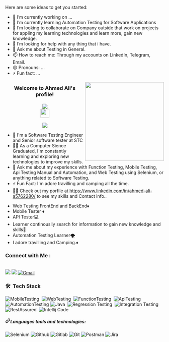 <!--
### Hi there 👋
**AhmedAliHassanElsetouhy/AhmedAliHassanElsetouhy** is a ✨ _special_ ✨ repository because its `README.md` (this file) appears on your GitHub profile.
-->

Here are some ideas to get you started:

- 🔭 I’m currently working on ...
- 🌱 I’m currently learning Automation Testing for Software Applications
- 👯 I’m looking to collaborate on Company outside that work on projects for appling my learning technologies and learn more, gain new knowledge.
- 🤔 I’m looking for help with any thing that i have.
- 💬 Ask me about Testing in General.
- 📫 How to reach me: Through my accounts on LinkedIn, Telegram, Email.
- 😄 Pronouns: ...
- ⚡ Fun fact: ...

<img width="250" align="right" src="https://c.tenor.com/_DOBjnGspYAAAAAM/code-coding.gif">

<h3 align="center">
  Welcome to Ahmed Ali's profile!</br>
 </br>
 <a href="https://komarev.com/ghpvc/?username=AhmedAliHassanElsetouhy&style=for-the-badge">
    <img src="https://komarev.com/ghpvc/?username=AhmedAliHassanElsetouhy&style=for-the-badge">
</br>
  <img src="https://media.giphy.com/media/hvRJCLFzcasrR4ia7z/giphy.gif" width="28">
</h3>

<!-- Typing SVG by DenverCoder1 - https://github.com/DenverCoder1/readme-typing-svg -->
<p align="center">
  <a href="https://github.com/DenverCoder1/readme-typing-svg"><img src="https://readme-typing-svg.herokuapp.com/?lines=Senior%20Software%20Testing%20Engineer;Always%20learning%20new%20things&font=Fira%20Code&center=true&width=440&height=45&color=f75c7e&vCenter=true&size=22"></a>
</p> 

- 🏢 I'm a Software Testing Engineer and Senior software tester at STC
- 👨‍💻 As a Computer Sience Graduated, I'm constantly learning and exploring new technologies to improve my skills.
- 💬 Ask me about my experience with Function Testing, Mobile Testing, Api Testing Manual and Automation, and Web Testing using Selenium, or anything related to Software Testing.
- ⚡ Fun Fact: I'm adore travilling and camping all the time.
- 👨‍💻 Check out my porfile at https://www.linkedin.com/in/ahmed-ali-a5762280/ to see my skills and Contact info..

<ul dir="auto">
<li>Web Testing FrontEnd and BackEnd<g-emoji class="g-emoji" alias="web-testing" fallback-src="https://github.githubassets.com/images/icons/emoji/unicode/1f468-1f467.png">♦️</g-emoji></li>
<li>Mobile Tester <g-emoji class="g-emoji" alias="diamonds" fallback-src="https://github.githubassets.com/images/icons/emoji/unicode/2666.png">♦️</g-emoji></li>
<li>API Tester<g-emoji class="g-emoji" alias="computer" fallback-src="https://github.githubassets.com/images/icons/emoji/unicode/1f4bb.png">💻</g-emoji></li>
<li>Learner continouslly search for information to gain new knowledge and skills<g-emoji class="g-emoji" alias="movie_camera" fallback-src="https://github.githubassets.com/images/icons/emoji/unicode/1f3a5.png">🎥</g-emoji></li>
<li>Automation Testing Learner<g-emoji class="g-emoji" alias="tornado" fallback-src="https://github.githubassets.com/images/icons/emoji/unicode/1f32a.png">🌪️</g-emoji></li>
<li>I adore travilling and Camping.<g-emoji class="g-emoji" alias="soccer" fallback-src="https://github.githubassets.com/images/icons/emoji/unicode/26bd.png">♦️</g-emoji></li>
</ul>

### Connect with Me :
</br>
<a href="https://www.linkedin.com/in/ahmed-ali-a5762280/" target="_blank"><img src="https://img.shields.io/badge/-Ahmed%20Ali-0077B5?style=for-the-badge&logo=Linkedin&logoColor=white"/></a>
<a href="https://t.me/AhmedAliHassanElsetouhy" target="_blank"><img src="https://img.shields.io/badge/-Ahmed%20Ali-0077B5?style=for-the-badge&logo=Telegram&logoColor=white"/></a>
<a href="mailto:ahmed.ali.hassan.elsetouhy@gmail.com"><img src="https://camo.githubusercontent.com/1dc06021178d145723864f7234e934500caa393dab83fdd18b7090f87550a802/68747470733a2f2f696d672e736869656c64732e696f2f62616467652f676d61696c2d4541343333353f7374796c653d666f722d7468652d6261646765266c6f676f3d676d61696c266c696e6b3d687474703a2f2f7269676874266c6f676f436f6c6f723d666666666666" alt="Gmail" data-canonical-src="https://img.shields.io/badge/gmail-EA4335?style=for-the-badge&amp;logo=gmail&amp;link=http://right&amp;logoColor=ffffff" style="max-width: 100%;"></a>
</br>

### 🛠 &nbsp;Tech Stack

![MobileTesting](https://img.shields.io/badge/-Mobile%20Testing-orange?style=flat&logo=MobileTesting)&nbsp;
![WebTesting](https://img.shields.io/badge/-WebTesting-brightgreenA?style=flat&logo=WebTesting&logoColor=563D7C)&nbsp;
![FunctionTesting](https://img.shields.io/badge/-FunctionTesting-yellowgreen?style=flat&logo=FunctionTesting)&nbsp;
![ApiTesting](https://img.shields.io/badge/-API_Testing-green?style=flat&logo=ApiTesting&logoColor=1572B6)&nbsp;
![AutomationTesting](https://img.shields.io/badge/-AutomationTesting-Yellow?style=flat&logo=AutomationTesting)
![Java](https://img.shields.io/badge/-Java-red?style=flat&logo=Java&logoColor=339933)&nbsp;
![Regression Testing](https://img.shields.io/badge/-RegressionTesting-blue?style=flat&logo=RegressionTesting)&nbsp;
![Integration Testing](https://img.shields.io/badge/-IntegrationTesting-red?style=flat&logo=IntegrationTesting)&nbsp;
![RestAssured](https://img.shields.io/badge/-RestAssured-skyblue?style=flat&logo=RestAssured)&nbsp;
![Intellij Code](https://img.shields.io/badge/-Intellij-orange?style=flat&logo=intellij)&nbsp;
</br>
  
<h5 tabindex="-1" dir="auto"><a id="user-content-languages-tools-and-technologies" class="anchor" aria-hidden="true" href="#languages-tools-and-technologies"><svg class="octicon octicon-link" viewBox="0 0 16 16" version="1.1" width="16" height="16" aria-hidden="true"><path d="m7.775 3.275 1.25-1.25a3.5 3.5 0 1 1 4.95 4.95l-2.5 2.5a3.5 3.5 0 0 1-4.95 0 .751.751 0 0 1 .018-1.042.751.751 0 0 1 1.042-.018 1.998 1.998 0 0 0 2.83 0l2.5-2.5a2.002 2.002 0 0 0-2.83-2.83l-1.25 1.25a.751.751 0 0 1-1.042-.018.751.751 0 0 1-.018-1.042Zm-4.69 9.64a1.998 1.998 0 0 0 2.83 0l1.25-1.25a.751.751 0 0 1 1.042.018.751.751 0 0 1 .018 1.042l-1.25 1.25a3.5 3.5 0 1 1-4.95-4.95l2.5-2.5a3.5 3.5 0 0 1 4.95 0 .751.751 0 0 1-.018 1.042.751.751 0 0 1-1.042.018 1.998 1.998 0 0 0-2.83 0l-2.5 2.5a1.998 1.998 0 0 0 0 2.83Z"></path></svg></a>Languages tools and technologies:</h5>
<p dir="auto">
 
<img src="https://camo.githubusercontent.com/dc58b8ec9932ac3e41f1781365a1bbd4889d456a24d8f812ab8c917fceffb997/68747470733a2f2f696d672e736869656c64732e696f2f62616467652f53656c656e69756d2d3030414130313f7374796c653d666f722d7468652d6261646765266c6f676f3d73656c656e69756d266c696e6b3d687474703a2f2f7269676874266c6f676f436f6c6f723d666666666666" alt="Selenium" data-canonical-src="https://img.shields.io/badge/Selenium-00AA01?style=for-the-badge&amp;logo=selenium&amp;link=http://right&amp;logoColor=ffffff" style="max-width: 100%;">

<img src="https://camo.githubusercontent.com/5bc01bd52a902b104b414a303bc363e66d1e6fb19f4b6bb1ac13030721ffaa8a/68747470733a2f2f696d672e736869656c64732e696f2f62616467652f6769746875622d3138313731373f7374796c653d666f722d7468652d6261646765266c6f676f3d676974687562266c696e6b3d687474703a2f2f7269676874266c6f676f436f6c6f723d666666666666" alt="Github" data-canonical-src="https://img.shields.io/badge/github-181717?style=for-the-badge&amp;logo=github&amp;link=http://right&amp;logoColor=ffffff" style="max-width: 100%;">
  
<img src="https://camo.githubusercontent.com/22eff1d81d4db1861d531f39784276b5aff9b72419d3bf998e564994897927a5/68747470733a2f2f696d672e736869656c64732e696f2f62616467652f6769746c61622d4643413132313f7374796c653d666f722d7468652d6261646765266c6f676f3d6769746c6162266c696e6b3d687474703a2f2f7269676874266c6f676f436f6c6f723d666666666666" alt="Gitlab" data-canonical-src="https://img.shields.io/badge/gitlab-FCA121?style=for-the-badge&amp;logo=gitlab&amp;link=http://right&amp;logoColor=ffffff" style="max-width: 100%;">

<img src="https://camo.githubusercontent.com/9c768b9e323206f5a7ec73b87d8780c0037bef354f4b05383bb7226f4440f245/68747470733a2f2f696d672e736869656c64732e696f2f62616467652f6769742d4630353033323f7374796c653d666f722d7468652d6261646765266c6f676f3d676974266c696e6b3d687474703a2f2f7269676874266c6f676f436f6c6f723d666666666666" alt="Git" data-canonical-src="https://img.shields.io/badge/git-F05032?style=for-the-badge&amp;logo=git&amp;link=http://right&amp;logoColor=ffffff" style="max-width: 100%;">

<img src="https://camo.githubusercontent.com/55edf04b1c718d6b356b60bff1662a6d12c8be0b8a86d6cefa9f886741cf9fa5/68747470733a2f2f696d672e736869656c64732e696f2f62616467652f706f73746d616e2d4646364333373f7374796c653d666f722d7468652d6261646765266c6f676f3d706f73746d616e266c696e6b3d687474703a2f2f7269676874266c6f676f436f6c6f723d666666666666" alt="Postman" data-canonical-src="https://img.shields.io/badge/postman-FF6C37?style=for-the-badge&amp;logo=postman&amp;link=http://right&amp;logoColor=ffffff" style="max-width: 100%;">

<img src="https://camo.githubusercontent.com/745c458b21e983a8ae483f82753f4e320e96a02fe363b8a3d3b629998e78f4d6/68747470733a2f2f696d672e736869656c64732e696f2f62616467652f6a6972612d3030353243433f7374796c653d666f722d7468652d6261646765266c6f676f3d6a697261266c696e6b3d687474703a2f2f7269676874266c6f676f436f6c6f723d666666666666" alt="Jira" data-canonical-src="https://img.shields.io/badge/jira-0052CC?style=for-the-badge&amp;logo=jira&amp;link=http://right&amp;logoColor=ffffff" style="max-width: 100%;">

</p>
</article></div>

<!--
<img src="https://camo.githubusercontent.com/745c458b21e983a8ae483f82753f4e320e96a02fe363b8a3d3b629998e78f4d6/68747470733a2f2f696d672e736869656c64732e696f2f62616467652f6a6972612d3030353243433f7374796c653d666f722d7468652d6261646765266c6f676f3d6a697261266c696e6b3d687474703a2f2f7269676874266c6f676f436f6c6f723d666666666666" alt="TFS" data-canonical-src="https://img.shields.io/badge/TFS-0052CC?style=for-the-badge&amp;logo=tfsa&amp;link=http://right&amp;logoColor=ffffff" style="max-width: 100%;">

<img src="https://camo.githubusercontent.com/745c458b21e983a8ae483f82753f4e320e96a02fe363b8a3d3b629998e78f4d6/68747470733a2f2f696d672e736869656c64732e696f2f62616467652f6a6972612d3030353243433f7374796c653d666f722d7468652d6261646765266c6f676f3d6a697261266c696e6b3d687474703a2f2f7269676874266c6f676f436f6c6f723d666666666666" alt="Azure Devops" data-canonical-src="https://img.shields.io/badge/Azure Devops-0052CC?style=for-the-badge&amp;logo=Azure&amp;link=http://right&amp;logoColor=ffffff" style="max-width: 100%;">

<a target="_blank" rel="noopener noreferrer nofollow" href="https://camo.githubusercontent.com/c5e086a74377004b83e0e646eed00de837c7e68ba325becec720264ade3cdaae/68747470733a2f2f696d672e736869656c64732e696f2f62616467652f6d6f6368612d3844363734383f7374796c653d666f722d7468652d6261646765266c6f676f3d6d6f636861266c696e6b3d687474703a2f2f7269676874266c6f676f436f6c6f723d666666666666"><img src="https://camo.githubusercontent.com/c5e086a74377004b83e0e646eed00de837c7e68ba325becec720264ade3cdaae/68747470733a2f2f696d672e736869656c64732e696f2f62616467652f6d6f6368612d3844363734383f7374796c653d666f722d7468652d6261646765266c6f676f3d6d6f636861266c696e6b3d687474703a2f2f7269676874266c6f676f436f6c6f723d666666666666" alt="Mocha" data-canonical-src="https://img.shields.io/badge/mocha-8D6748?style=for-the-badge&amp;logo=mocha&amp;link=http://right&amp;logoColor=ffffff" style="max-width: 100%;"></a>

<a target="_blank" rel="noopener noreferrer nofollow" href="https://camo.githubusercontent.com/a3020ef39bd766a487f004f0d5fbf739d730402c46d81ade9d3e763fa98bb470/68747470733a2f2f696d672e736869656c64732e696f2f62616467652f72656163742d3631444146423f7374796c653d666f722d7468652d6261646765266c6f676f3d7265616374266c696e6b3d687474703a2f2f7269676874266c6f676f436f6c6f723d666666666666"><img src="https://camo.githubusercontent.com/a3020ef39bd766a487f004f0d5fbf739d730402c46d81ade9d3e763fa98bb470/68747470733a2f2f696d672e736869656c64732e696f2f62616467652f72656163742d3631444146423f7374796c653d666f722d7468652d6261646765266c6f676f3d7265616374266c696e6b3d687474703a2f2f7269676874266c6f676f436f6c6f723d666666666666" alt="React" data-canonical-src="https://img.shields.io/badge/react-61DAFB?style=for-the-badge&amp;logo=react&amp;link=http://right&amp;logoColor=ffffff" style="max-width: 100%;"></a>

<a target="_blank" rel="noopener noreferrer nofollow" href="https://camo.githubusercontent.com/cdbeace7c3acb0cfb6a4d9485f5ffad4ba6a14bb89b6e891a3db3b5adab4f784/68747470733a2f2f696d672e736869656c64732e696f2f62616467652f6a656e6b696e732d4432343933393f7374796c653d666f722d7468652d6261646765266c6f676f3d6a656e6b696e73266c696e6b3d687474703a2f2f7269676874266c6f676f436f6c6f723d666666666666"><img src="https://camo.githubusercontent.com/cdbeace7c3acb0cfb6a4d9485f5ffad4ba6a14bb89b6e891a3db3b5adab4f784/68747470733a2f2f696d672e736869656c64732e696f2f62616467652f6a656e6b696e732d4432343933393f7374796c653d666f722d7468652d6261646765266c6f676f3d6a656e6b696e73266c696e6b3d687474703a2f2f7269676874266c6f676f436f6c6f723d666666666666" alt="Jankins" data-canonical-src="https://img.shields.io/badge/jenkins-D24939?style=for-the-badge&amp;logo=jenkins&amp;link=http://right&amp;logoColor=ffffff" style="max-width: 100%;"></a>

<a target="_blank" rel="noopener noreferrer nofollow" href="https://camo.githubusercontent.com/9c4461b3af1a68c8d66f83aa68dc310433eac1278648db07cb51edc40747f060/68747470733a2f2f696d672e736869656c64732e696f2f62616467652f636972636c6563692d3334333433343f7374796c653d666f722d7468652d6261646765266c6f676f3d636972636c656369266c696e6b3d687474703a2f2f7269676874266c6f676f436f6c6f723d666666666666"><img src="https://camo.githubusercontent.com/9c4461b3af1a68c8d66f83aa68dc310433eac1278648db07cb51edc40747f060/68747470733a2f2f696d672e736869656c64732e696f2f62616467652f636972636c6563692d3334333433343f7374796c653d666f722d7468652d6261646765266c6f676f3d636972636c656369266c696e6b3d687474703a2f2f7269676874266c6f676f436f6c6f723d666666666666" alt="CircleCI" data-canonical-src="https://img.shields.io/badge/circleci-343434?style=for-the-badge&amp;logo=circleci&amp;link=http://right&amp;logoColor=ffffff" style="max-width: 100%;"></a>

<a target="_blank" rel="noopener noreferrer nofollow" href="https://camo.githubusercontent.com/3bad9315ded1296fd4795c9c84c47d09676bd1a9d21b0d3340dd5cb2758395f3/68747470733a2f2f696d672e736869656c64732e696f2f62616467652f4a6176617363726970742d4637444631453f7374796c653d666f722d7468652d6261646765266c6f676f3d6a617661736372697074266c696e6b3d687474703a2f2f7269676874266c6f676f436f6c6f723d303030303030"><img src="https://camo.githubusercontent.com/3bad9315ded1296fd4795c9c84c47d09676bd1a9d21b0d3340dd5cb2758395f3/68747470733a2f2f696d672e736869656c64732e696f2f62616467652f4a6176617363726970742d4637444631453f7374796c653d666f722d7468652d6261646765266c6f676f3d6a617661736372697074266c696e6b3d687474703a2f2f7269676874266c6f676f436f6c6f723d303030303030" alt="Javascript" data-canonical-src="https://img.shields.io/badge/Javascript-F7DF1E?style=for-the-badge&amp;logo=javascript&amp;link=http://right&amp;logoColor=000000" style="max-width: 100%;"></a></p>

<a target="_blank" rel="noopener noreferrer nofollow" href="https://camo.githubusercontent.com/79b7751202bb1d37eab4c1e1dcbdcc22549f577cd977ac6a1a796f267ad39431/68747470733a2f2f696d672e736869656c64732e696f2f62616467652f437970726573732e696f2d3137323032433f7374796c653d666f722d7468652d6261646765266c6f676f3d63797072657373266c696e6b3d687474703a2f2f7269676874"><img src="https://camo.githubusercontent.com/79b7751202bb1d37eab4c1e1dcbdcc22549f577cd977ac6a1a796f267ad39431/68747470733a2f2f696d672e736869656c64732e696f2f62616467652f437970726573732e696f2d3137323032433f7374796c653d666f722d7468652d6261646765266c6f676f3d63797072657373266c696e6b3d687474703a2f2f7269676874" alt="Cypress.io" data-canonical-src="https://img.shields.io/badge/Cypress.io-17202C?style=for-the-badge&amp;logo=cypress&amp;link=http://right" style="max-width: 100%;"></a>
-->
